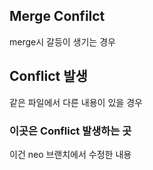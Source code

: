 ## Merge Confilct

merge시 갈등이 생기는 경우



## Conflict 발생

같은 파일에서 다른 내용이 있을 경우



### 이곳은 Conflict 발생하는 곳

이건 neo 브랜치에서 수정한 내용

